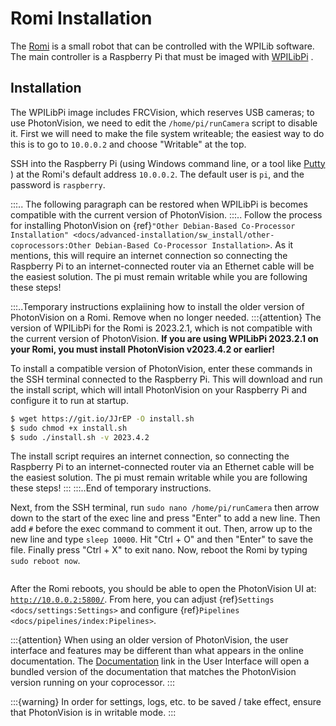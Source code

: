 # Romi Installation

The [Romi](https://docs.wpilib.org/en/latest/docs/romi-robot/index.html) is a small robot that can be controlled with the WPILib software. The main controller is a Raspberry Pi that must be imaged with [WPILibPi](https://docs.wpilib.org/en/latest/docs/romi-robot/imaging-romi.html) .

## Installation

The WPILibPi image includes FRCVision, which reserves USB cameras; to use PhotonVision, we need to edit the `/home/pi/runCamera` script to disable it. First we will need to make the file system writeable; the easiest way to do this is to go to `10.0.0.2` and choose "Writable" at the top.

SSH into the Raspberry Pi (using Windows command line, or a tool like [Putty](https://www.chiark.greenend.org.uk/~sgtatham/putty/) ) at the Romi's default address `10.0.0.2`. The default user is `pi`, and the password is `raspberry`.

:::.. The following paragraph can be restored when WPILibPi is becomes compatible with the current version of PhotonVision. 
:::.. Follow the process for installing PhotonVision on {ref}`"Other Debian-Based Co-Processor Installation" <docs/advanced-installation/sw_install/other-coprocessors:Other Debian-Based Co-Processor Installation>`. As it mentions, this will require an internet connection so connecting the Raspberry Pi to an internet-connected router via an Ethernet cable will be the easiest solution. The pi must remain writable while you are following these steps! 

:::..Temporary instructions explaiining how to install the older version of PhotonVision on a Romi. Remove when no longer needed.
:::{attention}
The version of WPILibPi for the Romi is 2023.2.1, which is not compatible with the current version of PhotonVision. **If you are using WPILibPi 2023.2.1 on your Romi, you must install PhotonVision v2023.4.2 or earlier!**

To install a compatible version of PhotonVision, enter these commands in the SSH terminal connected to the Raspberry Pi. This will download and run the install script, which will intall PhotonVision on your Raspberry Pi and configure it to run at startup.

```bash
$ wget https://git.io/JJrEP -O install.sh
$ sudo chmod +x install.sh
$ sudo ./install.sh -v 2023.4.2
```
The install script requires an internet connection, so connecting the Raspberry Pi to an internet-connected router via an Ethernet cable will be the easiest solution. The pi must remain writable while you are following these steps!
:::
:::..End of temporary instructions.

Next, from the SSH terminal, run `sudo nano /home/pi/runCamera` then arrow down to the start of the exec line and press "Enter" to add a new line. Then add `#` before the exec command to comment it out. Then, arrow up to the new line and type `sleep 10000`. Hit "Ctrl + O" and then "Enter" to save the file. Finally press "Ctrl + X" to exit nano. Now, reboot the Romi by typing `sudo reboot now`.

```{image} images/nano.png

```

After the Romi reboots, you should be able to open the PhotonVision UI at: [`http://10.0.0.2:5800/`](http://10.0.0.2:5800/). From here, you can adjust {ref}`Settings <docs/settings:Settings>` and configure {ref}`Pipelines <docs/pipelines/index:Pipelines>`.

:::{attention}
When using an older version of PhotonVision, the user interface and features may be different than what appears in the online documentation. The [Documentation](http://10.0.0.2:5800/#/docs) link in the User Interface will open a bundled version of the documentation that matches the PhotonVision version running on your coprocessor.
:::

:::{warning}
In order for settings, logs, etc. to be saved / take effect, ensure that PhotonVision is in writable mode.
:::

